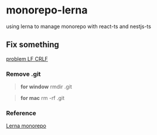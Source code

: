 # monorepo-lerna

using lerna to manage monorepo with react-ts and nestjs-ts

## Fix something

[problem LF CRLF](https://stackoverflow.com/questions/5834014/lf-will-be-replaced-by-crlf-in-git-what-is-that-and-is-it-important)

### Remove .git

> **for window** rmdir .git

> **for mac** rm -rf .git

### Reference

[Lerna monorepo](https://dev.to/alexeagleson/how-to-create-a-node-and-react-monorepo-with-git-submodules-2g83)

